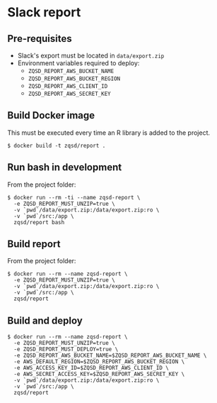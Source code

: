 # Slack report

## Pre-requisites

* Slack's export must be located in `data/export.zip`
* Environment variables required to deploy:
  * `ZQSD_REPORT_AWS_BUCKET_NAME`
  * `ZQSD_REPORT_AWS_BUCKET_REGION`
  * `ZQSD_REPORT_AWS_CLIENT_ID`
  * `ZQSD_REPORT_AWS_SECRET_KEY`


## Build Docker image

This must be executed every time an R library is added to the project.

```
$ docker build -t zqsd/report .
```

## Run bash in development

From the project folder:

```
$ docker run --rm -ti --name zqsd-report \
  -e ZQSD_REPORT_MUST_UNZIP=true \
  -v `pwd`/data/export.zip:/data/export.zip:ro \
  -v `pwd`/src:/app \
  zqsd/report bash
```

## Build report 

From the project folder:

```
$ docker run --rm --name zqsd-report \
  -e ZQSD_REPORT_MUST_UNZIP=true \
  -v `pwd`/data/export.zip:/data/export.zip:ro \
  -v `pwd`/src:/app \
  zqsd/report
```

## Build and deploy

```
$ docker run --rm --name zqsd-report \
  -e ZQSD_REPORT_MUST_UNZIP=true \
  -e ZQSD_REPORT_MUST_DEPLOY=true \
  -e ZQSD_REPORT_AWS_BUCKET_NAME=$ZQSD_REPORT_AWS_BUCKET_NAME \
  -e AWS_DEFAULT_REGION=$ZQSD_REPORT_AWS_BUCKET_REGION \
  -e AWS_ACCESS_KEY_ID=$ZQSD_REPORT_AWS_CLIENT_ID \
  -e AWS_SECRET_ACCESS_KEY=$ZQSD_REPORT_AWS_SECRET_KEY \
  -v `pwd`/data/export.zip:/data/export.zip:ro \
  -v `pwd`/src:/app \
  zqsd/report
```